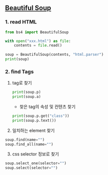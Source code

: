## [Beautiful Soup](https://www.crummy.com/software/BeautifulSoup/bs4/doc/)

### 1. read HTML

```python
from bs4 import BeautifulSoup

with open("xxx.html") as file:
    contents = file.read()
    
soup = BeautifulSoup(contents, "html.parser")
print(soup)
```

### 2. find Tags

1. tag로 찾기
    ```python
    print(soup.p)
    print(soup.a)
    ```
   - 찾은 tag의 속성 및 컨텐츠 찾기
    ```python
    print(soup.p.get("class"))
    print(soup.p.text())
    ```
   
2. 일치하는 element 찾기
```python
soup.find(name="")
soup.find_all(name="")
```

3. css selector 정보로 찾기
```python
soup.select_one(selector="")
soup.select(selector="")
```